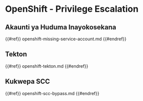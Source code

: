 # OpenShift - Privilege Escalation

## Akaunti ya Huduma Inayokosekana

{{#ref}}
openshift-missing-service-account.md
{{#endref}}

## Tekton

{{#ref}}
openshift-tekton.md
{{#endref}}

## Kukwepa SCC

{{#ref}}
openshift-scc-bypass.md
{{#endref}}

